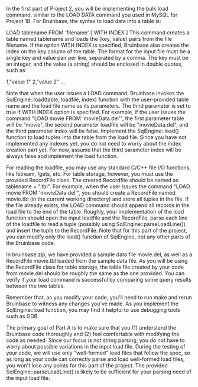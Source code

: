 In the first part of Project 2, you will be implementing the bulk load command, similar to the LOAD DATA command you used in MySQL for Project 1B. For Bruinbase, the syntax to load data into a table is:

LOAD tablename FROM 'filename' [ WITH INDEX ]
This command creates a table named tablename and loads the (key, value) pairs from the file filename. If the option WITH INDEX is specified, Bruinbase also creates the index on the key column of the table. The format for the input file must be a single key and value pair per line, separated by a comma. The key must be an integer, and the value (a string) should be enclosed in double quotes, such as:

1,"value 1"
2,"value 2"
...

Note that when the user issues a LOAD command, Bruinbase invokes the SqlEngine::load(table, loadfile, index) function with the user-provided table name and the load file name as its parameters. The third parameter is set to true if WITH INDEX option is specified. For example, if the user issues the command "LOAD movie FROM 'movieData.del'", the first parameter table will be "movie", the second parameter loadfile will be "movieData.del", and the third parameter index will be false. Implement the SqlEngine::load() function to load tuples into the table from the load file. Since you have not implemented any indexes yet, you do not need to worry about the index creation part yet. For now, assume that the third parameter index will be always false and implement the load function.

For reading the loadfile, you may use any standard C/C++ file I/O functions, like fstream, fgets, etc. For table storage, however, you must use the provided RecordFile class. The created Recordfile should be named as tablename + ".tbl". For example, when the user issues the command "LOAD movie FROM 'movieData.del'", you should create a RecordFile named movie.tbl (in the current working directory) and store all tuples in the file. If the file already exists, the LOAD command should append all records in the load file to the end of the table. Roughly, your implementation of the load function should open the input loadfile and the RecordFile, parse each line of the loadfile to read a tuple (possibly using SqlEngine::parseLoadLine()) and insert the tuple to the RecordFile. Note that for this part of the project, you can modify only the load() function of SqlEngine, not any other parts of the Bruinbase code.

In bruinbase.zip, we have provided a sample data file movie.del, as well as a RecordFile movie.tbl loaded from the sample data file. As you will be using the RecordFile class for table storage, the table file created by your code from movie.del should be roughly the same as the one provided. You can verify if your load command is successful by comparing some query results between the two tables.

Remember that, as you modify your code, you'll need to run make and rerun Bruinbase to witness any changes you've made. As you implement the SqlEngine::load function, you may find it helpful to use debugging tools such as GDB.

The primary goal of Part A is to make sure that you (1) understand the Bruinbase code thoroughly and (2) feel comfortable with modifying the code as needed. Since our focus is not string parsing, you do not have to worry about possible variations in the input load file. During the testing of your code, we will use only "well-formed" load files that follow the spec, so as long as your code can correctly parse and load well-formed load files, you won't lose any points for this part of the project. The provided SqlEngine::parseLoadLine() is likely to be sufficient for your parsing need of the input load file.
